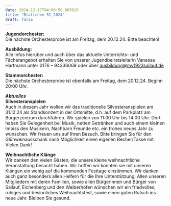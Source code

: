 ```yaml
---
date: 2024-12-17T04:00:58.887619
title: "Blättchen 51_2024"
draft: false
---
```


 

**Jugendorchester:**  
Die nächste Orchesterprobe ist am Freitag, dem 20.12.24. Bitte beachten! 

**Ausbildung:**  
Alle Infos hierüber und auch über das aktuelle Unterrichts- und Fächerangebot erhalten Sie von unserer Jugendbeiratsleiterin Vanessa Hartmann unter 0176 – 94336069 oder  über  ausbildung@mv1923sailauf.de

**Stammorchester:**  
Die nächste Orchesterprobe ist ebenfalls am Freitag, dem 20.12.24. Beginn 20:00 Uhr. 

***Aktuelles***  
**Silvesteranspielen**  
Auch in diesem Jahr wollen wir das traditionelle Silvesteranspielen am 31.12.24 als Standkonzert in der Ortsmitte, d.h. auf dem Parkplatz am Bürgerzentrum durchführen. Wir spielen von 11:00 Uhr bis 14:00 Uhr. Dort haben Sie Gelegenheit bei Musik, netten Getränken und auch einem kleinen Imbiss den Musikern, Nachbarn Freunde etc. ein frohes neues Jahr zu wünschen. Wir freuen uns auf Ihren Besuch.
Bitte bringen Sie für den Glühweinausschank nach Möglichkeit einen eigenen Becher/Tasse mit. Vielen Dank!

**Weihnachtliche Klänge**  
Wir danken den vielen Gästen, die unsere kleine weihnachtliche Veranstaltung besucht haben. Wir hoffen wir konnten sie mit unseren Klängen ein wenig auf die kommenden Festtage einstimmen. Wir danken auch ganz besonders allen Helfern für die Ihre Unterstützung.
Allen unseren Mitgliedern mit deren Familien, sowie allen Bürgerinnen und Bürger von Sailauf, Eichenberg und den Weiberhöfen wünschen wir ein friedvolles, ruhiges und besinnliches Weihnachtsfest, sowie einen guten Rutsch ins neue Jahr. Bleiben Sie gesund. 

